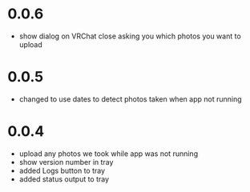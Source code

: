 # 0.0.6

- show dialog on VRChat close asking you which photos you want to upload

# 0.0.5

- changed to use dates to detect photos taken when app not running

# 0.0.4

- upload any photos we took while app was not running
- show version number in tray
- added Logs button to tray
- added status output to tray
